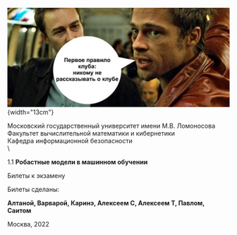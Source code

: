 ![image](images/club_logo.jpeg){width="13cm"}

Московский государственный университет имени М.В. Ломоносова\
Факультет вычислительной математики и кибернетики\
Кафедра информационной безопасности\
\

1.1 **Робастные модели в машинном обучении**

Билеты к экзамену

Билеты сделаны:

**Алтаной, Варварой, Каринэ, Алексеем С, Алексеем Т, Павлом, Саитом**

Москва, 2022
